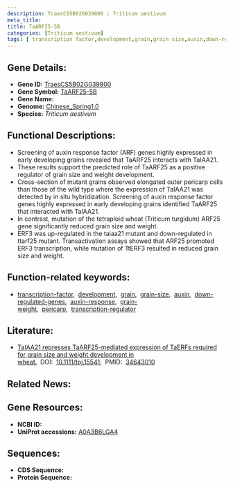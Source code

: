 ```yaml
---
description: TraesCS5B02G039800 ; Triticum aestivum
meta_title:
title: TaARF25-5B
categories: [Triticum aestivum]
tags: [ transcription factor,development,grain,grain size,auxin,down-regulated genes,auxin response,grain weight,pericarp,transcription regulator ]
---
```


## Gene Details:
- **Gene ID:**	[TraesCS5B02G039800](https://ensembl.gramene.org/Triticum_aestivum/Gene/Summary?g=TraesCS5B02G039800)
- **Gene Symbol:** <u>TaARF25-5B</u>
- **Gene Name:** 
- **Genome:** [Chinese_Spring1.0](https://ensembl.gramene.org/Triticum_aestivum/Info/Index)
- **Species:** *Triticum aestivum*

## Functional Descriptions:
   - Screening of auxin response factor (ARF) genes highly expressed in early developing grains revealed that TaARF25 interacts with TaIAA21.
   - These results support the predicted role of TaARF25 as a positive regulator of grain size and weight development.
   - Cross-section of mutant grains observed elongated outer pericarp cells than those of the wild type where the expression of TaIAA21 was detected by in situ hybridization. Screening of auxin response factor genes highly expressed in early developing grains identified TaARF25 that interacted with TaIAA21.
   - In contrast, mutation of the tetraploid wheat (Triticum turgidum) ARF25 gene significantly reduced grain size and weight.
   - ERF3 was up-regulated in the taiaa21 mutant and down-regulated in ttarf25 mutant. Transactivation assays showed that ARF25 promoted ERF3 transcription, while mutation of TtERF3 resulted in reduced grain size and weight.

## Function-related keywords:
   - [transcription-factor](/tags/transcription-factor/),&nbsp;&nbsp;[development](/tags/development/),&nbsp;&nbsp;[grain](/tags/grain/),&nbsp;&nbsp;[grain-size](/tags/grain-size/),&nbsp;&nbsp;[auxin](/tags/auxin/),&nbsp;&nbsp;[down-regulated-genes](/tags/down-regulated-genes/),&nbsp;&nbsp;[auxin-response](/tags/auxin-response/),&nbsp;&nbsp;[grain-weight](/tags/grain-weight/),&nbsp;&nbsp;[pericarp](/tags/pericarp/),&nbsp;&nbsp;[transcription-regulator](/tags/transcription-regulator/)

## Literature:
   - [TaIAA21 represses TaARF25-mediated expression of TaERFs required for grain size and weight development in wheat.]( https://onlinelibrary.wiley.com/doi/10.1111/tpj.15541)&nbsp;&nbsp;DOI:&nbsp;&nbsp;[10.1111/tpj.15541](https://onlinelibrary.wiley.com/doi/10.1111/tpj.15541);&nbsp;&nbsp;PMID:&nbsp;&nbsp;[34643010](https://pubmed.ncbi.nlm.nih.gov/34643010/)

## Related News:

## Gene Resources:
- **NCBI ID:**  [](https://www.ncbi.nlm.nih.gov/gene/?term=)
- **UniProt accessions:** [A0A3B6LGA4](https://www.uniprot.org/uniprotkb/A0A3B6LGA4/entry)



## Sequences:
- **CDS Sequence:**
- **Protein Sequence:**
